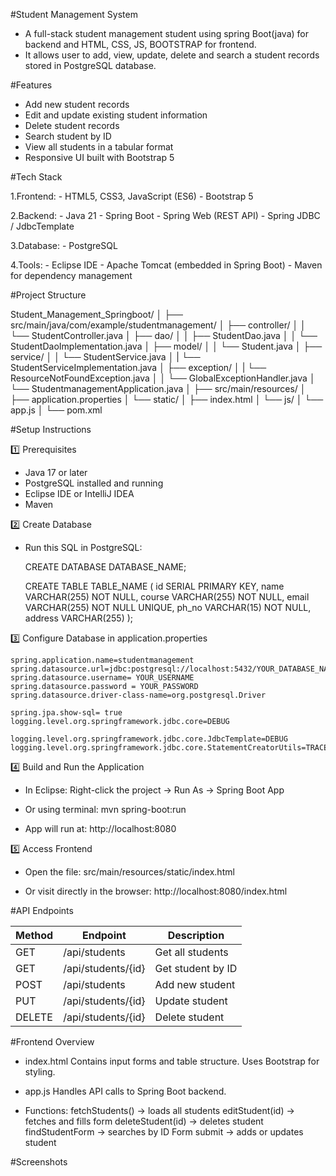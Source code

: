 #Student Management System

- A full-stack student management student using spring Boot(java) for backend and HTML, CSS, JS, BOOTSTRAP for frontend.
- It allows user to add, view, update, delete and search a student records stored in PostgreSQL database.

#Features

- Add new student records
- Edit and update existing student information
- Delete student records
- Search student by ID
- View all students in a tabular format
- Responsive UI built with Bootstrap 5

#Tech Stack

1.Frontend:
	- HTML5, CSS3, JavaScript (ES6)
	- Bootstrap 5

2.Backend:
	- Java 21
	- Spring Boot 
	- Spring Web (REST API)
	- Spring JDBC / JdbcTemplate

3.Database:
	- PostgreSQL

4.Tools:
	- Eclipse IDE
	- Apache Tomcat (embedded in Spring Boot)
	- Maven for dependency management
	
#Project Structure
	
Student_Management_Springboot/
│
├── src/main/java/com/example/studentmanagement/
│   ├── controller/
│   │   └── StudentController.java
│   ├── dao/
│   │   ├── StudentDao.java
│   │   └── StudentDaoImplementation.java
│   ├── model/
│   │   └── Student.java
│   ├── service/
│   │   └── StudentService.java
│   |	└── StudentServiceImplementation.java
│   ├── exception/
│   |	└── ResourceNotFoundException.java 
│   │   └── GlobalExceptionHandler.java
│   └── StudentmanagementApplication.java
│
├── src/main/resources/
│   ├── application.properties
│   └── static/
│       ├── index.html
│       └── js/
│           └── app.js
│
└── pom.xml

#Setup Instructions

1️⃣ Prerequisites
- Java 17 or later
- PostgreSQL installed and running
- Eclipse IDE or IntelliJ IDEA
- Maven

2️⃣ Create Database
- Run this SQL in PostgreSQL:

  CREATE DATABASE DATABASE_NAME;
  
  CREATE TABLE TABLE_NAME (
  	id SERIAL PRIMARY KEY,
  	name VARCHAR(255) NOT NULL,
 	course VARCHAR(255) NOT NULL,
 	email VARCHAR(255) NOT NULL UNIQUE,
 	ph_no VARCHAR(15) NOT NULL,
 	address VARCHAR(255)
  );
	
3️⃣ Configure Database in application.properties

	spring.application.name=studentmanagement
	spring.datasource.url=jdbc:postgresql://localhost:5432/YOUR_DATABASE_NAME
	spring.datasource.username= YOUR_USERNAME
	spring.datasource.password = YOUR_PASSWORD
	spring.datasource.driver-class-name=org.postgresql.Driver
	
	spring.jpa.show-sql= true
	logging.level.org.springframework.jdbc.core=DEBUG
	
	logging.level.org.springframework.jdbc.core.JdbcTemplate=DEBUG
	logging.level.org.springframework.jdbc.core.StatementCreatorUtils=TRACE
	
4️⃣ Build and Run the Application
- In Eclipse:
	Right-click the project → Run As → Spring Boot App

- Or using terminal:
	mvn spring-boot:run

- App will run at:
	http://localhost:8080

5️⃣ Access Frontend
- Open the file:
	src/main/resources/static/index.html

- Or visit directly in the browser:
	http://localhost:8080/index.html
	
#API Endpoints

| Method | Endpoint           | Description       |
| ------ | ------------------ | ----------------- |
| GET    | /api/students      | Get all students  |
| GET    | /api/students/{id} | Get student by ID |
| POST   | /api/students      | Add new student   |
| PUT    | /api/students/{id} | Update student    |
| DELETE | /api/students/{id} | Delete student    |
	
#Frontend Overview

- index.html
	Contains input forms and table structure.
	Uses Bootstrap for styling.

- app.js
	Handles API calls to Spring Boot backend.
- Functions:
	fetchStudents() → loads all students
	editStudent(id) → fetches and fills form
	deleteStudent(id) → deletes student
	findStudentForm → searches by ID
	Form submit → adds or updates student

#Screenshots

		